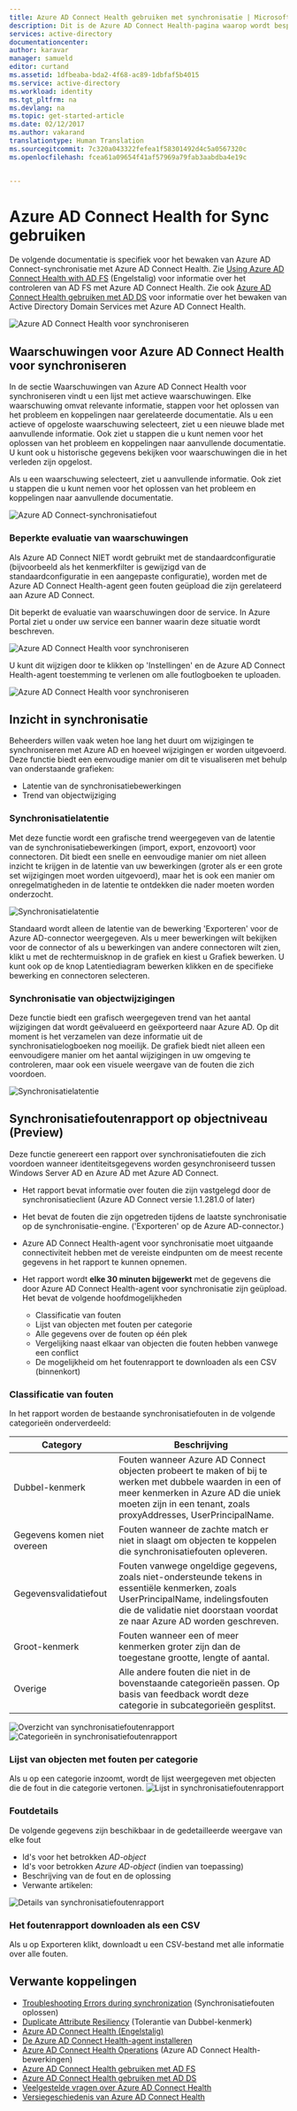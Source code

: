 ```yaml
---
title: Azure AD Connect Health gebruiken met synchronisatie | Microsoft Docs
description: Dit is de Azure AD Connect Health-pagina waarop wordt besproken hoe u synchronisatie met Azure AD Connect kunt controleren.
services: active-directory
documentationcenter: 
author: karavar
manager: samueld
editor: curtand
ms.assetid: 1dfbeaba-bda2-4f68-ac89-1dbfaf5b4015
ms.service: active-directory
ms.workload: identity
ms.tgt_pltfrm: na
ms.devlang: na
ms.topic: get-started-article
ms.date: 02/12/2017
ms.author: vakarand
translationtype: Human Translation
ms.sourcegitcommit: 7c320a043322fefea1f58301492d4c5a0567320c
ms.openlocfilehash: fcea61a09654f41af57969a79fab3aabdba4e19c


---
```

# <a name="using-azure-ad-connect-health-for-sync"></a>Azure AD Connect Health for Sync gebruiken
De volgende documentatie is specifiek voor het bewaken van Azure AD Connect-synchronisatie met Azure AD Connect Health.  Zie [Using Azure AD Connect Health with AD FS](active-directory-aadconnect-health-adfs.md) (Engelstalig) voor informatie over het controleren van AD FS met Azure AD Connect Health. Zie ook [Azure AD Connect Health gebruiken met AD DS](active-directory-aadconnect-health-adds.md) voor informatie over het bewaken van Active Directory Domain Services met Azure AD Connect Health.

![Azure AD Connect Health voor synchroniseren](./media/active-directory-aadconnect-health-sync/sync-blade.png)

## <a name="alerts-for-azure-ad-connect-health-for-sync"></a>Waarschuwingen voor Azure AD Connect Health voor synchroniseren
In de sectie Waarschuwingen van Azure AD Connect Health voor synchroniseren vindt u een lijst met actieve waarschuwingen. Elke waarschuwing omvat relevante informatie, stappen voor het oplossen van het probleem en koppelingen naar gerelateerde documentatie. Als u een actieve of opgeloste waarschuwing selecteert, ziet u een nieuwe blade met aanvullende informatie. Ook ziet u stappen die u kunt nemen voor het oplossen van het probleem en koppelingen naar aanvullende documentatie. U kunt ook u historische gegevens bekijken voor waarschuwingen die in het verleden zijn opgelost.

Als u een waarschuwing selecteert, ziet u aanvullende informatie. Ook ziet u stappen die u kunt nemen voor het oplossen van het probleem en koppelingen naar aanvullende documentatie.

![Azure AD Connect-synchronisatiefout](./media/active-directory-aadconnect-health-sync/alert.png)

### <a name="limited-evaluation-of-alerts"></a>Beperkte evaluatie van waarschuwingen
Als Azure AD Connect NIET wordt gebruikt met de standaardconfiguratie (bijvoorbeeld als het kenmerkfilter is gewijzigd van de standaardconfiguratie in een aangepaste configuratie), worden met de Azure AD Connect Health-agent geen fouten geüpload die zijn gerelateerd aan Azure AD Connect.

Dit beperkt de evaluatie van waarschuwingen door de service. In Azure Portal ziet u onder uw service een banner waarin deze situatie wordt beschreven.

![Azure AD Connect Health voor synchroniseren](./media/active-directory-aadconnect-health-sync/banner.png)

U kunt dit wijzigen door te klikken op 'Instellingen' en de Azure AD Connect Health-agent toestemming te verlenen om alle foutlogboeken te uploaden.

![Azure AD Connect Health voor synchroniseren](./media/active-directory-aadconnect-health-sync/banner2.png)

## <a name="sync-insight"></a>Inzicht in synchronisatie
Beheerders willen vaak weten hoe lang het duurt om wijzigingen te synchroniseren met Azure AD en hoeveel wijzigingen er worden uitgevoerd. Deze functie biedt een eenvoudige manier om dit te visualiseren met behulp van onderstaande grafieken:   

* Latentie van de synchronisatiebewerkingen
* Trend van objectwijziging

### <a name="sync-latency"></a>Synchronisatielatentie
Met deze functie wordt een grafische trend weergegeven van de latentie van de synchronisatiebewerkingen (import, export, enzovoort) voor connectoren.  Dit biedt een snelle en eenvoudige manier om niet alleen inzicht te krijgen in de latentie van uw bewerkingen (groter als er een grote set wijzigingen moet worden uitgevoerd), maar het is ook een manier om onregelmatigheden in de latentie te ontdekken die nader moeten worden onderzocht.

![Synchronisatielatentie](./media/active-directory-aadconnect-health-sync/synclatency02.png)

Standaard wordt alleen de latentie van de bewerking 'Exporteren' voor de Azure AD-connector weergegeven.  Als u meer bewerkingen wilt bekijken voor de connector of als u bewerkingen van andere connectoren wilt zien, klikt u met de rechtermuisknop in de grafiek en kiest u Grafiek bewerken. U kunt ook op de knop Latentiediagram bewerken klikken en de specifieke bewerking en connectoren selecteren.

### <a name="sync-object-changes"></a>Synchronisatie van objectwijzigingen
Deze functie biedt een grafisch weergegeven trend van het aantal wijzigingen dat wordt geëvalueerd en geëxporteerd naar Azure AD.  Op dit moment is het verzamelen van deze informatie uit de synchronisatielogboeken nog moeilijk.  De grafiek biedt niet alleen een eenvoudigere manier om het aantal wijzigingen in uw omgeving te controleren, maar ook een visuele weergave van de fouten die zich voordoen.

![Synchronisatielatentie](./media/active-directory-aadconnect-health-sync/syncobjectchanges02.png)

## <a name="object-level-synchronization-error-report-preview"></a>Synchronisatiefoutenrapport op objectniveau (Preview)
Deze functie genereert een rapport over synchronisatiefouten die zich voordoen wanneer identiteitsgegevens worden gesynchroniseerd tussen Windows Server AD en Azure AD met Azure AD Connect.

* Het rapport bevat informatie over fouten die zijn vastgelegd door de synchronisatieclient (Azure AD Connect versie 1.1.281.0 of later)
* Het bevat de fouten die zijn opgetreden tijdens de laatste synchronisatie op de synchronisatie-engine. ('Exporteren' op de Azure AD-connector.)
* Azure AD Connect Health-agent voor synchronisatie moet uitgaande connectiviteit hebben met de vereiste eindpunten om de meest recente gegevens in het rapport te kunnen opnemen.
* Het rapport wordt **elke 30 minuten bijgewerkt** met de gegevens die door Azure AD Connect Health-agent voor synchronisatie zijn geüpload.
  Het bevat de volgende hoofdmogelijkheden

  * Classificatie van fouten
  * Lijst van objecten met fouten per categorie
  * Alle gegevens over de fouten op één plek
  * Vergelijking naast elkaar van objecten die fouten hebben vanwege een conflict
  * De mogelijkheid om het foutenrapport te downloaden als een CSV (binnenkort)

### <a name="categorization-of-errors"></a>Classificatie van fouten
In het rapport worden de bestaande synchronisatiefouten in de volgende categorieën onderverdeeld:

| Category | Beschrijving |
| --- | --- |
| Dubbel-kenmerk |Fouten wanneer Azure AD Connect objecten probeert te maken of bij te werken met dubbele waarden in een of meer kenmerken in Azure AD die uniek moeten zijn in een tenant, zoals proxyAddresses, UserPrincipalName. |
| Gegevens komen niet overeen |Fouten wanneer de zachte match er niet in slaagt om objecten te koppelen die synchronisatiefouten opleveren. |
| Gegevensvalidatiefout |Fouten vanwege ongeldige gegevens, zoals niet-ondersteunde tekens in essentiële kenmerken, zoals UserPrincipalName, indelingsfouten die de validatie niet doorstaan voordat ze naar Azure AD worden geschreven. |
| Groot-kenmerk |Fouten wanneer een of meer kenmerken groter zijn dan de toegestane grootte, lengte of aantal. |
| Overige |Alle andere fouten die niet in de bovenstaande categorieën passen. Op basis van feedback wordt deze categorie in subcategorieën gesplitst. |

![Overzicht van synchronisatiefoutenrapport](./media/active-directory-aadconnect-health-sync/errorreport01.png)
![Categorieën in synchronisatiefoutenrapport](./media/active-directory-aadconnect-health-sync/errorreport02.png)

### <a name="list-of-objects-with-error-per-category"></a>Lijst van objecten met fouten per categorie
Als u op een categorie inzoomt, wordt de lijst weergegeven met objecten die de fout in die categorie vertonen.
![Lijst in synchronisatiefoutenrapport](./media/active-directory-aadconnect-health-sync/errorreport03.png)

### <a name="error-details"></a>Foutdetails
De volgende gegevens zijn beschikbaar in de gedetailleerde weergave van elke fout

* Id's voor het betrokken *AD-object*
* Id's voor betrokken *Azure AD-object* (indien van toepassing)
* Beschrijving van de fout en de oplossing
* Verwante artikelen:

![Details van synchronisatiefoutenrapport](./media/active-directory-aadconnect-health-sync/errorreport04.png)

### <a name="download-the-error-report-as-csv"></a>Het foutenrapport downloaden als een CSV
Als u op Exporteren klikt, downloadt u een CSV-bestand met alle informatie over alle fouten.

## <a name="related-links"></a>Verwante koppelingen
* [Troubleshooting Errors during synchronization](../connect/active-directory-aadconnect-troubleshoot-sync-errors.md) (Synchronisatiefouten oplossen)
* [Duplicate Attribute Resiliency](../connect/active-directory-aadconnectsyncservice-duplicate-attribute-resiliency.md) (Tolerantie van Dubbel-kenmerk)
* [Azure AD Connect Health (Engelstalig)](active-directory-aadconnect-health.md)
* [De Azure AD Connect Health-agent installeren](active-directory-aadconnect-health-agent-install.md)
* [Azure AD Connect Health Operations](active-directory-aadconnect-health-operations.md) (Azure AD Connect Health-bewerkingen)
* [Azure AD Connect Health gebruiken met AD FS](active-directory-aadconnect-health-adfs.md)
* [Azure AD Connect Health gebruiken met AD DS](active-directory-aadconnect-health-adds.md)
* [Veelgestelde vragen over Azure AD Connect Health](active-directory-aadconnect-health-faq.md)
* [Versiegeschiedenis van Azure AD Connect Health](active-directory-aadconnect-health-version-history.md)


<!--HONumber=Feb17_HO2-->


